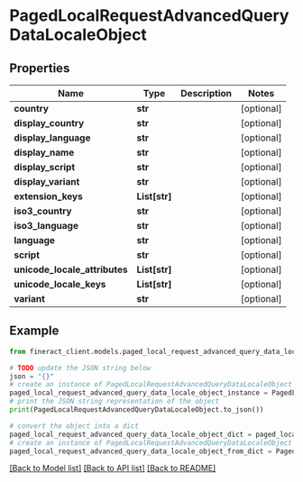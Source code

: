 # PagedLocalRequestAdvancedQueryDataLocaleObject


## Properties

Name | Type | Description | Notes
------------ | ------------- | ------------- | -------------
**country** | **str** |  | [optional] 
**display_country** | **str** |  | [optional] 
**display_language** | **str** |  | [optional] 
**display_name** | **str** |  | [optional] 
**display_script** | **str** |  | [optional] 
**display_variant** | **str** |  | [optional] 
**extension_keys** | **List[str]** |  | [optional] 
**iso3_country** | **str** |  | [optional] 
**iso3_language** | **str** |  | [optional] 
**language** | **str** |  | [optional] 
**script** | **str** |  | [optional] 
**unicode_locale_attributes** | **List[str]** |  | [optional] 
**unicode_locale_keys** | **List[str]** |  | [optional] 
**variant** | **str** |  | [optional] 

## Example

```python
from fineract_client.models.paged_local_request_advanced_query_data_locale_object import PagedLocalRequestAdvancedQueryDataLocaleObject

# TODO update the JSON string below
json = "{}"
# create an instance of PagedLocalRequestAdvancedQueryDataLocaleObject from a JSON string
paged_local_request_advanced_query_data_locale_object_instance = PagedLocalRequestAdvancedQueryDataLocaleObject.from_json(json)
# print the JSON string representation of the object
print(PagedLocalRequestAdvancedQueryDataLocaleObject.to_json())

# convert the object into a dict
paged_local_request_advanced_query_data_locale_object_dict = paged_local_request_advanced_query_data_locale_object_instance.to_dict()
# create an instance of PagedLocalRequestAdvancedQueryDataLocaleObject from a dict
paged_local_request_advanced_query_data_locale_object_from_dict = PagedLocalRequestAdvancedQueryDataLocaleObject.from_dict(paged_local_request_advanced_query_data_locale_object_dict)
```
[[Back to Model list]](../README.md#documentation-for-models) [[Back to API list]](../README.md#documentation-for-api-endpoints) [[Back to README]](../README.md)


